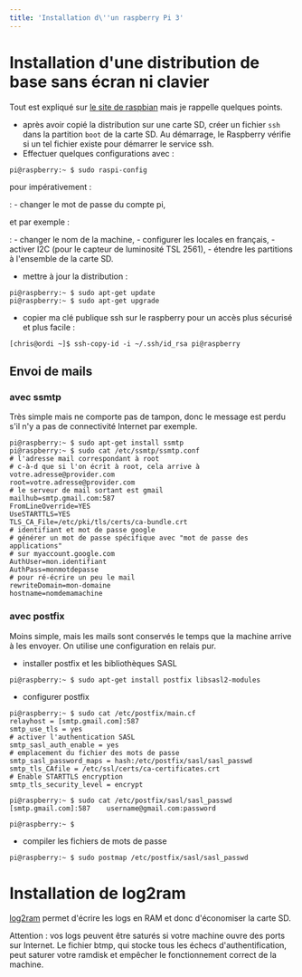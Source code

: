 ```yaml
---
title: 'Installation d\''un raspberry Pi 3'
---
```


Installation d\'une distribution de base sans écran ni clavier
==============================================================

Tout est expliqué sur [le site de
raspbian](https://raspbian-france.fr/raspberry-pi-sans-ecran-sans-clavier/)
mais je rappelle quelques points.

-   après avoir copié la distribution sur une carte SD, créer un fichier
    `ssh` dans la partition `boot` de la carte SD. Au démarrage, le
    Raspberry vérifie si un tel fichier existe pour démarrer le service
    ssh.
-   Effectuer quelques configurations avec :

``` {.bash}
pi@raspberry:~ $ sudo raspi-config
```

pour impérativement :

:   -   changer le mot de passe du compte pi,

et par exemple :

:   -   changer le nom de la machine,
    -   configurer les locales en français,
    -   activer I2C (pour le capteur de luminosité TSL 2561),
    -   étendre les partitions à l\'ensemble de la carte SD.

-   mettre à jour la distribution :

``` {.bash}
pi@raspberry:~ $ sudo apt-get update
pi@raspberry:~ $ sudo apt-get upgrade
```

-   copier ma clé publique ssh sur le raspberry pour un accès plus
    sécurisé et plus facile :

``` {.bash}
[chris@ordi ~]$ ssh-copy-id -i ~/.ssh/id_rsa pi@raspberry
```

Envoi de mails
--------------

### avec ssmtp

Très simple mais ne comporte pas de tampon, donc le message est perdu s'il
n'y a pas de connectivité Internet par exemple.


``` {.bash}
pi@raspberry:~ $ sudo apt-get install ssmtp
pi@raspberry:~ $ sudo cat /etc/ssmtp/ssmtp.conf
# l'adresse mail correspondant à root
# c-à-d que si l'on écrit à root, cela arrive à votre.adresse@provider.com
root=votre.adresse@provider.com
# le serveur de mail sortant est gmail
mailhub=smtp.gmail.com:587
FromLineOverride=YES
UseSTARTTLS=YES
TLS_CA_File=/etc/pki/tls/certs/ca-bundle.crt
# identifiant et mot de passe google
# générer un mot de passe spécifique avec "mot de passe des applications"
# sur myaccount.google.com
AuthUser=mon.identifiant
AuthPass=monmotdepasse
# pour ré-écrire un peu le mail
rewriteDomain=mon-domaine
hostname=nomdemamachine
```

### avec postfix

Moins simple, mais les mails sont conservés le temps que la machine arrive
à les envoyer.
On utilise une configuration en relais pur.

-   installer postfix et les bibliothèques SASL

``` {.bash}
pi@raspberry:~ $ sudo apt-get install postfix libsasl2-modules
```

-   configurer postfix

``` {.bash}
pi@raspberry:~ $ sudo cat /etc/postfix/main.cf
relayhost = [smtp.gmail.com]:587
smtp_use_tls = yes
# activer l'authentication SASL
smtp_sasl_auth_enable = yes
# emplacement du fichier des mots de passe
smtp_sasl_password_maps = hash:/etc/postfix/sasl/sasl_passwd
smtp_tls_CAfile = /etc/ssl/certs/ca-certificates.crt
# Enable STARTTLS encryption
smtp_tls_security_level = encrypt

pi@raspberry:~ $ sudo cat /etc/postfix/sasl/sasl_passwd
[smtp.gmail.com]:587    username@gmail.com:password

pi@raspberry:~ $
```
-    compiler les fichiers de mots de passe

``` {.bash}
pi@raspberry:~ $ sudo postmap /etc/postfix/sasl/sasl_passwd
```


Installation de log2ram
=======================

[log2ram](https://github.com/azlux/log2ram) permet d\'écrire les logs en
RAM et donc d\'économiser la carte SD.

Attention : vos logs peuvent être saturés si votre machine ouvre des
ports sur Internet. Le fichier btmp, qui stocke tous les échecs
d\'authentification, peut saturer votre ramdisk et empêcher le
fonctionnement correct de la machine.
